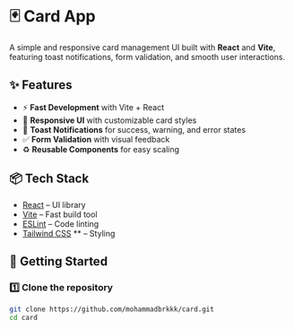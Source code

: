 # 🃏 Card App

A simple and responsive card management UI built with **React** and **Vite**, featuring toast notifications, form validation, and smooth user interactions.

## ✨ Features

- ⚡ **Fast Development** with Vite + React
- 🎨 **Responsive UI** with customizable card styles
- 🔔 **Toast Notifications** for success, warning, and error states
- ✅ **Form Validation** with visual feedback
- ♻ **Reusable Components** for easy scaling

## 📦 Tech Stack

- [React](https://react.dev/) – UI library
- [Vite](https://vitejs.dev/) – Fast build tool
- [ESLint](https://eslint.org/) – Code linting
- [Tailwind CSS](https://tailwindcss.com/) ** – Styling

## 🚀 Getting Started

### 1️⃣ Clone the repository
```bash
git clone https://github.com/mohammadbrkkk/card.git
cd card
